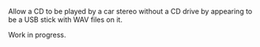 Allow a CD to be played by a car stereo without a CD drive by appearing to be a USB stick with WAV files on it.

Work in progress.
